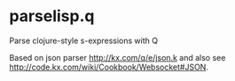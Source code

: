 # parselisp.q
Parse clojure-style s-expressions with Q

Based on json parser http://kx.com/q/e/json.k and also see
http://code.kx.com/wiki/Cookbook/Websocket#JSON.
